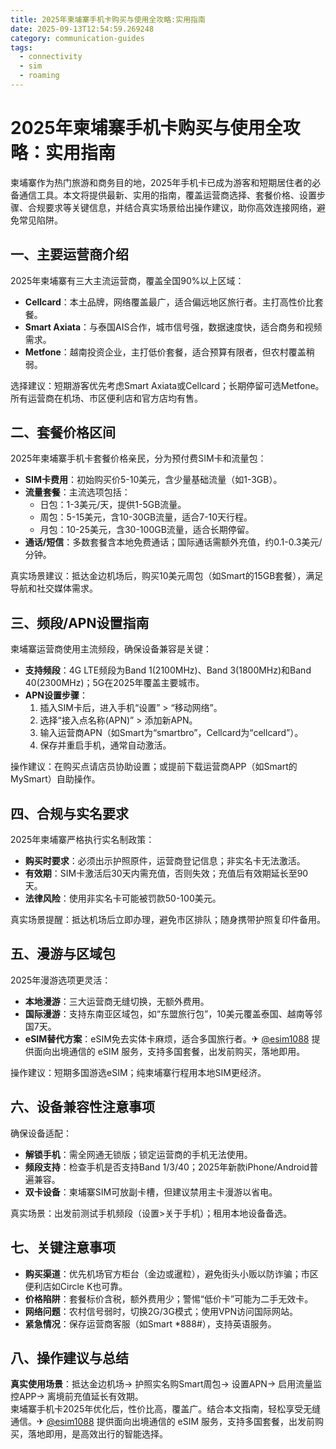 ```yaml
---
title: 2025年柬埔寨手机卡购买与使用全攻略:实用指南
date: 2025-09-13T12:54:59.269248
category: communication-guides
tags:
  - connectivity
  - sim
  - roaming
---
```


# 2025年柬埔寨手机卡购买与使用全攻略：实用指南

柬埔寨作为热门旅游和商务目的地，2025年手机卡已成为游客和短期居住者的必备通信工具。本文将提供最新、实用的指南，覆盖运营商选择、套餐价格、设置步骤、合规要求等关键信息，并结合真实场景给出操作建议，助你高效连接网络，避免常见陷阱。

## 一、主要运营商介绍
2025年柬埔寨有三大主流运营商，覆盖全国90%以上区域：
- **Cellcard**：本土品牌，网络覆盖最广，适合偏远地区旅行者。主打高性价比套餐。
- **Smart Axiata**：与泰国AIS合作，城市信号强，数据速度快，适合商务和视频需求。
- **Metfone**：越南投资企业，主打低价套餐，适合预算有限者，但农村覆盖稍弱。

选择建议：短期游客优先考虑Smart Axiata或Cellcard；长期停留可选Metfone。所有运营商在机场、市区便利店和官方店均有售。

## 二、套餐价格区间
2025年柬埔寨手机卡套餐价格亲民，分为预付费SIM卡和流量包：
- **SIM卡费用**：初始购买价5-10美元，含少量基础流量（如1-3GB）。
- **流量套餐**：主流选项包括：
  - 日包：1-3美元/天，提供1-5GB流量。
  - 周包：5-15美元，含10-30GB流量，适合7-10天行程。
  - 月包：10-25美元，含30-100GB流量，适合长期停留。
- **通话/短信**：多数套餐含本地免费通话；国际通话需额外充值，约0.1-0.3美元/分钟。

真实场景建议：抵达金边机场后，购买10美元周包（如Smart的15GB套餐），满足导航和社交媒体需求。

## 三、频段/APN设置指南
柬埔寨运营商使用主流频段，确保设备兼容是关键：
- **支持频段**：4G LTE频段为Band 1(2100MHz)、Band 3(1800MHz)和Band 40(2300MHz)；5G在2025年覆盖主要城市。
- **APN设置步骤**：
  1. 插入SIM卡后，进入手机“设置” > “移动网络”。
  2. 选择“接入点名称(APN)” > 添加新APN。
  3. 输入运营商APN（如Smart为“smartbro”，Cellcard为“cellcard”）。
  4. 保存并重启手机，通常自动激活。

操作建议：在购买点请店员协助设置；或提前下载运营商APP（如Smart的MySmart）自助操作。

## 四、合规与实名要求
2025年柬埔寨严格执行实名制政策：
- **购买时要求**：必须出示护照原件，运营商登记信息；非实名卡无法激活。
- **有效期**：SIM卡激活后30天内需充值，否则失效；充值后有效期延长至90天。
- **法律风险**：使用非实名卡可能被罚款50-100美元。

真实场景提醒：抵达机场后立即办理，避免市区排队；随身携带护照复印件备用。

## 五、漫游与区域包
2025年漫游选项更灵活：
- **本地漫游**：三大运营商无缝切换，无额外费用。
- **国际漫游**：支持东南亚区域包，如“东盟旅行包”，10美元覆盖泰国、越南等邻国7天。
- **eSIM替代方案**：eSIM免去实体卡麻烦，适合多国旅行者。✈ [@esim1088](https://t.me/s/esim1088) 提供面向出境通信的 eSIM 服务，支持多国套餐，出发前购买，落地即用。

操作建议：短期多国游选eSIM；纯柬埔寨行程用本地SIM更经济。

## 六、设备兼容性注意事项
确保设备适配：
- **解锁手机**：需全网通无锁版；锁定运营商的手机无法使用。
- **频段支持**：检查手机是否支持Band 1/3/40；2025年新款iPhone/Android普遍兼容。
- **双卡设备**：柬埔寨SIM可放副卡槽，但建议禁用主卡漫游以省电。

真实场景：出发前测试手机频段（设置>关于手机）；租用本地设备备选。

## 七、关键注意事项
- **购买渠道**：优先机场官方柜台（金边或暹粒），避免街头小贩以防诈骗；市区便利店如Circle K也可靠。
- **价格陷阱**：套餐标价含税，额外费用少；警惕“低价卡”可能为二手无效卡。
- **网络问题**：农村信号弱时，切换2G/3G模式；使用VPN访问国际网站。
- **紧急情况**：保存运营商客服（如Smart *888#），支持英语服务。

## 八、操作建议与总结
**真实使用场景**：抵达金边机场→ 护照实名购Smart周包→ 设置APN→ 启用流量监控APP→ 离境前充值延长有效期。  
柬埔寨手机卡2025年优化后，性价比高，覆盖广。结合本文指南，轻松享受无缝通信。✈ [@esim1088](https://t.me/s/esim1088) 提供面向出境通信的 eSIM 服务，支持多国套餐，出发前购买，落地即用，是高效出行的智能选择。
